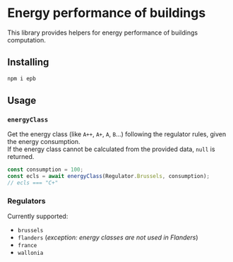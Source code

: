 # Energy performance of buildings

This library provides helpers for energy performance of buildings computation.

## Installing

```sh
npm i epb
```

## Usage

### `energyClass`

Get the energy class (like `A++`, `A+`, `A`, `B`...) following the regulator rules, given the energy consumption.  
If the energy class cannot be calculated from the provided data, `null` is returned.

```ts
const consumption = 100;
const ecls = await energyClass(Regulator.Brussels, consumption);
// ecls === "C+"
```

### Regulators

Currently supported:

-   `brussels`
-   `flanders` (_exception: energy classes are not used in Flanders_)
-   `france`
-   `wallonia`
